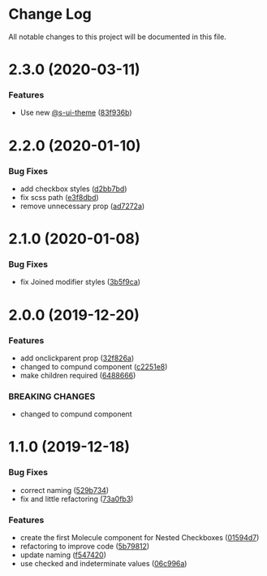 # Change Log

All notable changes to this project will be documented in this file.

# 2.3.0 (2020-03-11)


### Features

* Use new [@s-ui-theme](https://github.com/s-ui-theme) ([83f936b](https://github.com/SUI-Components/sui-components/commit/83f936bb747c9e506c4eef6e379c8a4bfe8825c2))



# 2.2.0 (2020-01-10)


### Bug Fixes

* add checkbox styles ([d2bb7bd](https://github.com/SUI-Components/sui-components/commit/d2bb7bde5f33314fb9103894a2dbf72136bf4fb0))
* fix scss path ([e3f8dbd](https://github.com/SUI-Components/sui-components/commit/e3f8dbd6a58fb94bd0099ec7d5a4b723a0392e32))
* remove unnecessary prop ([ad7272a](https://github.com/SUI-Components/sui-components/commit/ad7272a93fb4d74f8dcad67bdce1eb5c3ec4b309))



# 2.1.0 (2020-01-08)


### Bug Fixes

* fix Joined modifier styles ([3b5f9ca](https://github.com/SUI-Components/sui-components/commit/3b5f9ca5d06da105a2c7d36d9003a39acfbb2526))



# 2.0.0 (2019-12-20)


### Features

* add onclickparent prop ([32f826a](https://github.com/SUI-Components/sui-components/commit/32f826a223dc1e7a893433df0eaa209ee1edef19))
* changed to compund component ([c2251e8](https://github.com/SUI-Components/sui-components/commit/c2251e8e5d476e08391e347a812fba836d8592e3))
* make children required ([6488666](https://github.com/SUI-Components/sui-components/commit/6488666b1ab1b958e269181716a6e7e9bda68ca0))


### BREAKING CHANGES

* changed to compund component



# 1.1.0 (2019-12-18)


### Bug Fixes

* correct naming ([529b734](https://github.com/SUI-Components/sui-components/commit/529b734736b690e75643f106d844250d6d05986a))
* fix and little refactoring ([73a0fb3](https://github.com/SUI-Components/sui-components/commit/73a0fb3fad1564958be15de72d11433975b01fb6))


### Features

* create the first Molecule component for Nested Checkboxes ([01594d7](https://github.com/SUI-Components/sui-components/commit/01594d7d5e45164c32bbe1593553158bceca0126))
* refactoring to improve code ([5b79812](https://github.com/SUI-Components/sui-components/commit/5b7981219d841bb563ff3d16d62c9d714a4a3cdf))
* update naming ([f547420](https://github.com/SUI-Components/sui-components/commit/f547420cfc4803308d36a7fad592a63e537e99b0))
* use checked and indeterminate values ([06c996a](https://github.com/SUI-Components/sui-components/commit/06c996af0ead2d9f9655561440fa63e683a9cb02))



